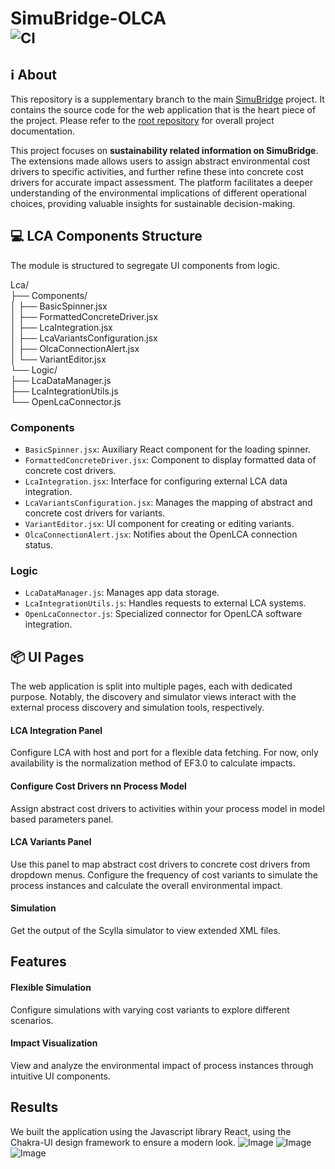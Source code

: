 # SimuBridge-OLCA <br><sub>![CI](https://github.com/INSM-TUM/SimuBridge--Main/actions/workflows/CI.yml/badge.svg)</sub>

## :information_source: About
This repository is a supplementary branch to the main [SimuBridge](https://github.com/INSM-TUM/SimuBridge) project. It contains the source code for the web application that is the heart piece of the project. Please refer to the [root repository](https://github.com/INSM-TUM/SimuBridge) for overall project documentation.

This project focuses on **sustainability related information on SimuBridge**. The extensions made allows users to assign abstract environmental cost drivers to specific activities, and further refine these into concrete cost drivers for accurate impact assessment. The platform facilitates a deeper understanding of the environmental implications of different operational choices, providing valuable insights for sustainable decision-making.

## 💻 LCA Components Structure
The module is structured to segregate UI components from logic.
  
Lca/  
├── Components/  
│   ├── BasicSpinner.jsx  
│   ├── FormattedConcreteDriver.jsx  
│   ├── LcaIntegration.jsx  
│   ├── LcaVariantsConfiguration.jsx  
│   ├── OlcaConnectionAlert.jsx  
│   └── VariantEditor.jsx  
└── Logic/  
    ├── LcaDataManager.js  
    ├── LcaIntegrationUtils.js  
    └── OpenLcaConnector.js  
  
### Components
- `BasicSpinner.jsx`: Auxiliary React component for the loading spinner.
- `FormattedConcreteDriver.jsx`: Component to display formatted data of concrete cost drivers.
- `LcaIntegration.jsx`: Interface for configuring external LCA data integration.
- `LcaVariantsConfiguration.jsx`: Manages the mapping of abstract and concrete cost drivers for variants.
- `VariantEditor.jsx`: UI component for creating or editing variants.
- `OlcaConnectionAlert.jsx`: Notifies about the OpenLCA connection status.

### Logic
- `LcaDataManager.js`: Manages app data storage.
- `LcaIntegrationUtils.js`: Handles requests to external LCA systems.
- `OpenLcaConnector.js`: Specialized connector for OpenLCA software integration.


## 📦️ UI Pages
The web application is split into multiple pages, each with dedicated purpose.
Notably, the discovery and simulator views interact with the external process discovery and simulation tools, respectively.

#### LCA Integration Panel
Configure LCA with host and port for a flexible data fetching. For now, only availability is the normalization method of EF3.0 to calculate impacts.

#### Configure Cost Drivers nn Process Model 
Assign abstract cost drivers to activities within your process model in model based parameters panel.

#### LCA Variants Panel
Use this panel to map abstract cost drivers to concrete cost drivers from dropdown menus.
Configure the frequency of cost variants to simulate the process instances and calculate the overall environmental impact.

#### Simulation
Get the output of the  Scylla simulator to view extended XML files.

## Features
#### Flexible Simulation
Configure simulations with varying cost variants to explore different scenarios.

#### Impact Visualization
View and analyze the environmental impact of process instances through intuitive UI components.

## Results
We built the application using the Javascript library React, using the Chakra-UI design framework to ensure a modern look.
![Image](https://github.com/INSM-TUM-Teaching/SImuBridge-OLCA/assets/92756562/ea167f10-663d-4ea9-8df3-7ece260c61c7)
![Image](https://github.com/INSM-TUM-Teaching/SImuBridge-OLCA/assets/92756562/c4c45554-4587-4fc5-8bcc-b1eb9a0ce834)
![Image](https://github.com/INSM-TUM-Teaching/SImuBridge-OLCA/assets/92756562/8f63b277-1926-44e3-b5f0-0545cf485d22)




